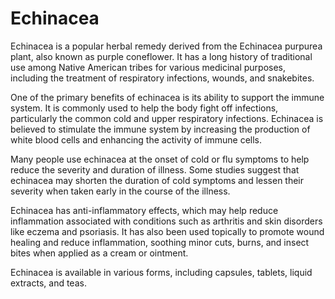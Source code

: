 <!--
source: gpt-3 + jph editing
tags: herbals
-->

# Echinacea

Echinacea is a popular herbal remedy derived from the Echinacea purpurea plant, also known as purple coneflower. It has a long history of traditional use among Native American tribes for various medicinal purposes, including the treatment of respiratory infections, wounds, and snakebites.

One of the primary benefits of echinacea is its ability to support the immune system. It is commonly used to help the body fight off infections, particularly the common cold and upper respiratory infections. Echinacea is believed to stimulate the immune system by increasing the production of white blood cells and enhancing the activity of immune cells.

Many people use echinacea at the onset of cold or flu symptoms to help reduce the severity and duration of illness. Some studies suggest that echinacea may shorten the duration of cold symptoms and lessen their severity when taken early in the course of the illness.

Echinacea has anti-inflammatory effects, which may help reduce inflammation associated with conditions such as arthritis and skin disorders like eczema and psoriasis. It has also been used topically to promote wound healing and reduce inflammation, soothing minor cuts, burns, and insect bites when applied as a cream or ointment.

Echinacea is available in various forms, including capsules, tablets, liquid extracts, and teas.

